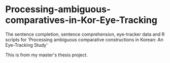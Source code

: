 # Processing-ambiguous-comparatives-in-Kor-Eye-Tracking
The sentence completion, sentence comprehension, eye-tracker data and R scripts for 'Processing ambiguous comparative constructions in Korean: An Eye-Tracking Study'

This is from my master's thesis project.

